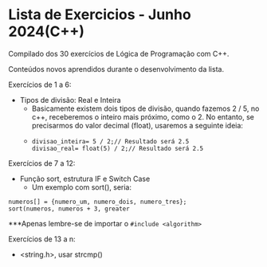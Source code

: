 # Lista de Exercicios - Junho 2024(C++)

Compilado dos 30 exercícios de Lógica de Programação com C++.

Conteúdos novos aprendidos durante o desenvolvimento da lista.

Exercícios de 1 a 6:

* Tipos de divisão: Real e Inteira
  * Basicamente existem dois tipos de divisão, quando fazemos 2 / 5, no c++, receberemos o inteiro mais próximo, como o 2. No entanto, se precisarmos do valor decimal (float), usaremos a seguinte ideia:
  * ```
    divisao_inteira= 5 / 2;// Resultado será 2.5
    divisao_real= float(5) / 2;// Resultado será 2.5

    ```

Exercícios de 7 a 12:

* Função sort, estrutura IF e Switch Case
  * Um exemplo com sort(), seria:

```
numeros[] = {numero_um, numero_dois, numero_tres};
sort(numeros, numeros + 3, greater
```

***Apenas lembre-se de importar o `#include <algorithm>`


Exercícios de 13 a n:

* <string.h>, usar strcmp()
